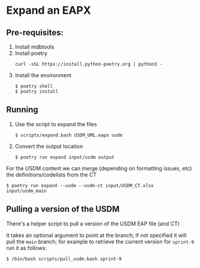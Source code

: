 # Expand an EAPX

## Pre-requisites:
1. Install mdbtools
1. Install poetry
    ```shell
    curl -sSL https://install.python-poetry.org | python3 -
    ```
1. Install the environment
    ```shell
    $ poetry shell
    $ poetry install
    ```

## Running
1. Use the script to expand the files
    ```shell
    $ scripts/expand.bash USDM_UML.eapx usdm
    ```
2. Convert the output location 
    ```shell
    $ poetry run expand input/usdm output
    ``` 

For the USDM content we can merge (depending on formatting issues, etc) the definitions/codelists from the CT
```shell
$ poetry run expand --usdm --usdm-ct input/USDM_CT.xlsx input/usdm_main
```


## Pulling a version of the USDM

There's a helper script to pull a version of the USDM EAP file (and CT)

It takes an optional argument to point at the branch; if not specified it will pull the `main` branch; for example to retrieve the current version for `sprint-9` run it as follows:
```
$ /bin/bash scripts/pull_usdm.bash sprint-9
```

